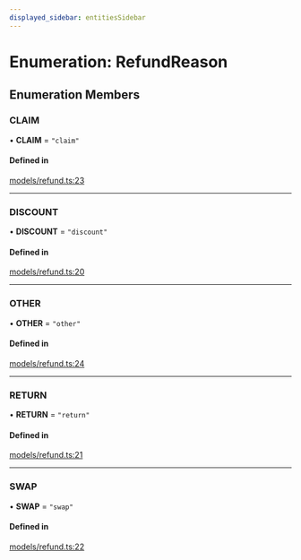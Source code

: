 ```yaml
---
displayed_sidebar: entitiesSidebar
---
```


# Enumeration: RefundReason

## Enumeration Members

### CLAIM

• **CLAIM** = ``"claim"``

#### Defined in

[models/refund.ts:23](https://github.com/medusajs/medusa/blob/0b0d50b47/packages/medusa/src/models/refund.ts#L23)

___

### DISCOUNT

• **DISCOUNT** = ``"discount"``

#### Defined in

[models/refund.ts:20](https://github.com/medusajs/medusa/blob/0b0d50b47/packages/medusa/src/models/refund.ts#L20)

___

### OTHER

• **OTHER** = ``"other"``

#### Defined in

[models/refund.ts:24](https://github.com/medusajs/medusa/blob/0b0d50b47/packages/medusa/src/models/refund.ts#L24)

___

### RETURN

• **RETURN** = ``"return"``

#### Defined in

[models/refund.ts:21](https://github.com/medusajs/medusa/blob/0b0d50b47/packages/medusa/src/models/refund.ts#L21)

___

### SWAP

• **SWAP** = ``"swap"``

#### Defined in

[models/refund.ts:22](https://github.com/medusajs/medusa/blob/0b0d50b47/packages/medusa/src/models/refund.ts#L22)
